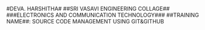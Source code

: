 #DEVA. HARSHITHA#
##SRI VASAVI ENGINEERING COLLAGE##
###ELECTRONICS AND COMMUNICATION TECHNOLOGY###
##TRAINING NAME##:
SOURCE CODE MANAGEMENT USING GIT&GITHUB
